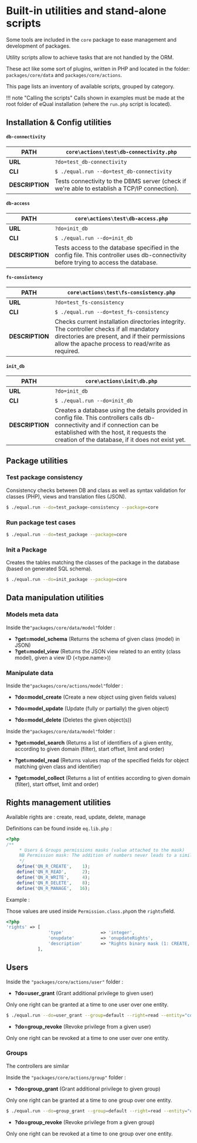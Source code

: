 # Built-in utilities and stand-alone scripts

Some tools are included in the `core` package to ease management and development of packages.


Utility scripts allow to achieve tasks that are not handled by the ORM.

These act like some sort of plugins, written in PHP and located in the folder: `packages/core/data` and `packages/core/actions`.

This page lists an inventory of available scripts, grouped by category.



!!! note "Calling the scripts"
    Calls shown in examples must be made at the root folder of eQual installation (where the `run.php` script is located).



## Installation & Config utilities


#### `db-connectivity`

| **PATH**        | `core\actions\test\db-connectivity.php`                      |
| --------------- | ------------------------------------------------------------ |
| **URL**         | `?do=test_db-connectivity`                                   |
| **CLI**         | `$ ./equal.run --do=test_db-connectivity`                    |
| **DESCRIPTION** | Tests connectivity to the DBMS server (check if we're able to establish a TCP/IP connection). |



#### `db-access`

| **PATH**        | `core\actions\test\db-access.php`                            |
| --------------- | ------------------------------------------------------------ |
| **URL**         | `?do=init_db`                                                |
| **CLI**         | `$ ./equal.run --do=init_db`                                 |
| **DESCRIPTION** | Tests access to the database specified in the config file. This controller uses db-connectivity before trying to access the database. |



#### `fs-consistency`

| PATH            | `core\actions\test\fs-consistency.php`                       |
| --------------- | ------------------------------------------------------------ |
| **URL**         | `?do=test_fs-consistency`                                    |
| **CLI**         | `$ ./equal.run --do=test_fs-consistency`                     |
| **DESCRIPTION** | Checks current installation directories integrity. The controller checks if all mandatory directories are present, and if their permissions allow the apache process to read/write as required. |



#### `init_db`
|**PATH**|`core\actions\init\db.php`|
|-|-|
|**URL**|`?do=init_db`|
|**CLI**|`$ ./equal.run --do=init_db`|
|**DESCRIPTION**|Creates a database using the details provided in config file. This controllers calls db-connectivity and if connection can be established with the host, it requests the creation of the database, if it does not exist yet.|



## Package utilities

### Test package consistency

Consistency checks between DB and class as well as syntax validation for classes (PHP), views and translation files (JSON).


```bash
$ ./equal.run --do=test_package-consistency --package=core
```

### Run package test cases

```bash
$ ./equal.run --do=test_package --package=core
```


### Init a Package
Creates the tables matching the classes of the package in the database (based on generated SQL schema).

```bash
$ ./equal.run --do=init_package --package=core
```



## Data manipulation utilities

### Models meta data

Inside the`"packages/core/data/model"`folder :

- **?get=model_schema** (Returns the schema of given class (model) in JSON)
- **?get=model_view** (Returns the JSON view related to an entity (class model), given a view ID (<type.name>))

### Manipulate data

Inside the`"packages/core/actions/model"`folder :

- **?do=model_create** (Create a new object using given fields values)

- **?do=model_update** (Update (fully or partially) the given object)

- **?do=model_delete** (Deletes the given object(s))

  

Inside the`"packages/core/data/model"`folder :

- **?get=model_search** (Returns a list of identifiers of a given entity, according to given domain (filter), start offset, limit and order)

- **?get=model_read** (Returns values map of the specified fields for object matching given class and identifier)

- **?get=model_collect** (Returns a list of entities according to given domain (filter), start offset, limit and order)

  

## Rights management utilities

Available rights are : create, read, update, delete, manage

Definitions can be found inside  `eq.lib.php` :

```php
<?php
/**
     * Users & Groups permissions masks (value attached to the mask) 
     NB Permission mask: The addition of numbers never leads to a similar result
     */
    define('QN_R_CREATE',    1);
    define('QN_R_READ',      2);
    define('QN_R_WRITE',     4);
    define('QN_R_DELETE',    8);
    define('QN_R_MANAGE',   16);
```

Example :

Those values are used inside `Permission.class.php`on the `rights`field.

```php
<?php
'rights' => [
                'type' 	            => 'integer',
                'onupdate'          => 'onupdateRights',
                'description'       => "Rights binary mask (1: CREATE, 2: READ, 4: WRITE, 8 DELETE, 16: MANAGE)"
            ],
```



## Users

Inside the `"packages/core/actions/user"` folder :

- **?do=user_grant** (Grant additional privilege to given user)

Only one right can be granted at a time to one user over one entity.

```bash
$ ./equal.run --do=user_grant --group=default --right=read --entity="core\Task"
```



- **?do=group_revoke** (Revoke privilege from a given user)

Only one right can be revoked at a time to one user over one entity.



### Groups

The controllers are similar

Inside the `"packages/core/actions/group"` folder :

- **?do=group_grant** (Grant additional privilege to given group)

Only one right can be granted at a time to one group over one entity.

```bash
$ ./equal.run --do=group_grant --group=default --right=read --entity="core\Task"
```



- **?do=group_revoke** (Revoke privilege from a given group)

Only one right can be revoked at a time to one group over one entity.



